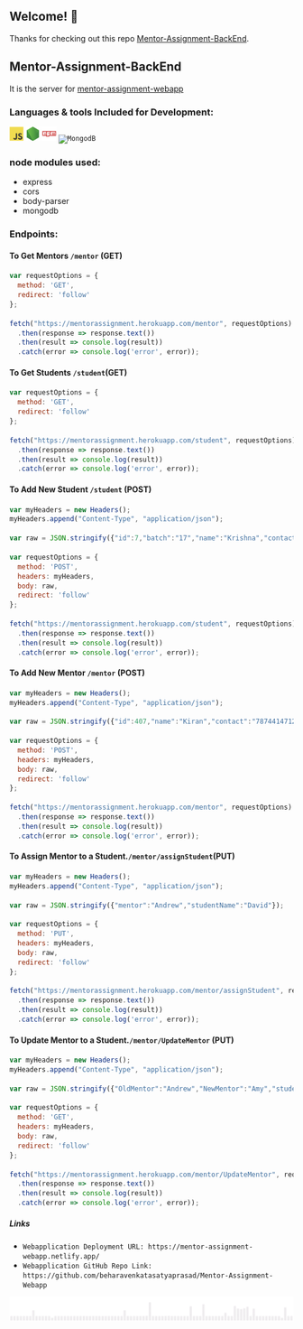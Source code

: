 ## Welcome! 👋

Thanks for checking out this repo [Mentor-Assignment-BackEnd](https://github.com/beharavenkatasatyaprasad/Mentor-Assignment-BackEnd).

## Mentor-Assignment-BackEnd 

It is the server for [mentor-assignment-webapp](https://mentor-assignment-webapp.netlify.app/)

### Languages & tools Included for Development:

<code><img height="25" src="https://github.com/devicons/devicon/blob/master/icons/javascript/javascript-original.svg" alt="javascript"></code>
<code><img height="25" src="https://github.com/devicons/devicon/blob/master/icons/nodejs/nodejs-original.svg" alt="nodejs"></code>
<code><img height="25" src="https://github.com/devicons/devicon/blob/master/icons/npm/npm-original-wordmark.svg" alt="nodepackagemanager"></code>
<code><img height="26" src="https://img.icons8.com/color/144/000000/mongodb.png" alt="MongodB"></code>

### node modules used:
- express
- cors
- body-parser
- mongodb

### Endpoints:

#### To Get Mentors `/mentor` (GET)
```javascript
var requestOptions = {
  method: 'GET',
  redirect: 'follow'
};

fetch("https://mentorassignment.herokuapp.com/mentor", requestOptions)
  .then(response => response.text())
  .then(result => console.log(result))
  .catch(error => console.log('error', error));
```

#### To Get Students `/student`(GET)
```javascript
var requestOptions = {
  method: 'GET',
  redirect: 'follow'
};

fetch("https://mentorassignment.herokuapp.com/student", requestOptions)
  .then(response => response.text())
  .then(result => console.log(result))
  .catch(error => console.log('error', error));
```

#### To Add New Student `/student` (POST)
```javascript
var myHeaders = new Headers();
myHeaders.append("Content-Type", "application/json");

var raw = JSON.stringify({"id":7,"batch":"17","name":"Krishna","contact":"8745562210"});

var requestOptions = {
  method: 'POST',
  headers: myHeaders,
  body: raw,
  redirect: 'follow'
};

fetch("https://mentorassignment.herokuapp.com/student", requestOptions)
  .then(response => response.text())
  .then(result => console.log(result))
  .catch(error => console.log('error', error));
```

#### To Add New Mentor `/mentor` (POST)
```javascript
var myHeaders = new Headers();
myHeaders.append("Content-Type", "application/json");

var raw = JSON.stringify({"id":407,"name":"Kiran","contact":"7874414712",studentList:[]});

var requestOptions = {
  method: 'POST',
  headers: myHeaders,
  body: raw,
  redirect: 'follow'
};

fetch("https://mentorassignment.herokuapp.com/mentor", requestOptions)
  .then(response => response.text())
  .then(result => console.log(result))
  .catch(error => console.log('error', error));
```

#### To Assign Mentor to a Student.`/mentor/assignStudent`(PUT)
```javascript
var myHeaders = new Headers();
myHeaders.append("Content-Type", "application/json");

var raw = JSON.stringify({"mentor":"Andrew","studentName":"David"});

var requestOptions = {
  method: 'PUT',
  headers: myHeaders,
  body: raw,
  redirect: 'follow'
};

fetch("https://mentorassignment.herokuapp.com/mentor/assignStudent", requestOptions)
  .then(response => response.text())
  .then(result => console.log(result))
  .catch(error => console.log('error', error));
```

#### To Update Mentor to a Student.`/mentor/UpdateMentor` (PUT)
```javascript
var myHeaders = new Headers();
myHeaders.append("Content-Type", "application/json");

var raw = JSON.stringify({"OldMentor":"Andrew","NewMentor":"Amy","studentName":"David"});

var requestOptions = {
  method: 'GET',
  headers: myHeaders,
  body: raw,
  redirect: 'follow'
};

fetch("https://mentorassignment.herokuapp.com/mentor/UpdateMentor", requestOptions)
  .then(response => response.text())
  .then(result => console.log(result))
  .catch(error => console.log('error', error));

```

##### Links
 - ``Webapplication Deployment URL: https://mentor-assignment-webapp.netlify.app/``
 - ``Webapplication GitHub Repo Link: https://github.com/beharavenkatasatyaprasad/Mentor-Assignment-Webapp``
 
<img  src="https://github.com/beharavenkatasatyaprasad/beharavenkatasatyaprasad/blob/main/gifs/bars.gif" alt=""/>
